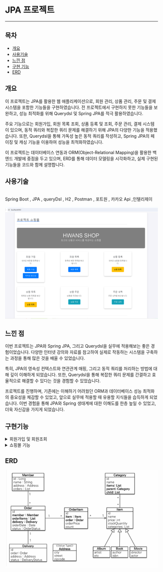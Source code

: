 

# JPA 프로젝트 

---

## 목차
- [개요](#개요)
- [사용기술](#사용기술)
- [느낀 점](#느낀-점)
- [구현 기능](#구현기능)
- [ERD](#erd)



## 개요

이 프로젝트는 JPA를 활용한 웹 애플리케이션으로, 회원 관리, 상품 관리, 주문 및 결제 시스템을 포함한 기능들을 구현하였습니다. 전 프로젝트에서 구현하지 못한 기능들을 보완하고, 성능 최적화를 위해 Querydsl 및 Spring JPA를 적극 활용하였습니다.

주요 기능으로는 회원가입, 회원 목록 조회, 상품 등록 및 조회, 주문 관리, 결제 시스템이 있으며, 동적 쿼리와 복잡한 쿼리 문제를 해결하기 위해 JPA의 다양한 기능을 적용했습니다. 또한, Querydsl을 통해 가독성 높은 동적 쿼리를 작성하고, Spring JPA의 페이징 및 캐싱 기능을 이용하여 성능을 최적화하였습니다.

이 프로젝트는 데이터베이스 연동과 ORM(Object-Relational Mapping)을 활용한 백엔드 개발에 중점을 두고 있으며, ERD를 통해 데이터 모델링을 시각화하고, 실제 구현된 기능들을 코드와 함께 설명합니다.
 <br>
## 사용기술
 <br>
 Spring Boot , JPA , queryDsl , H2 , Postman , 포트원 , 카카오 Api ,인텔리제이 <br><br>
<img src="https://github.com/kimhwanseok1423/JPA_PRACTICE/blob/master/src/main/resources/static/image/캡처1.PNG"><br>


## 느낀 점 


이번 프로젝트는 JPA와 Spring JPA, 그리고 Querydsl을 실무에 적용해보는 좋은 경험이었습니다.  다양한 인터넷 강의와 자료를 참고하여 실제로 작동하는 시스템을 구축하는 과정을 통해 많은 것을 배울 수 있었습니다.

특히, JPA의 영속성 컨텍스트와 연관관계 매핑, 그리고 동적 쿼리를 처리하는 방법에 대해 깊이 이해하게 되었습니다. 또한, Querydsl을 통해 복잡한 쿼리 문제를 간결하고 효율적으로 해결할 수 있다는 것을 경험할 수 있었습니다.

프로젝트를 진행하며, 기존에는 이해하기 어려웠던 ORM과 데이터베이스 성능 최적화의 중요성을 체감할 수 있었고, 앞으로 실무에 적용할 때 유용할 지식들을 습득하게 되었습니다. 이번 경험을 통해 JPA와 Spring 생태계에 대한 이해도를 한층 높일 수 있었고, 더욱 자신감을 가지게 되었습니다.

## 구현기능 


<details>
  <summary>회원가입 및 회원조회  </summary>
  
  - **구현 기능** <br>
  사용자 회원가입 및 로그인 기능을 구현했습니다.

- **구현 방법** <br>
  
  - 계정 중복 확인
    -`UserRepository`조회하여 중복 시 예외 던집니다.
  - 로그인 기능
    - 로그인 시 사용자가 입력한 정보가 데이터베이스와 일치하는지 확인합니다. 로그인 성공 시 사용자에게 로그인 상태를 유지하는 기능을 제 
      공하며, 로그인 실패 시 적절한 오류 메시지를 표시합니다.<br>
  <img src="https://github.com/kimhwanseok1423/JPA_PRACTICE/blob/master/src/main/resources/static/image/캡처4.PNG"><br>

  - 카카오 로그인 기능
     - 추후 업데이트 예정(오류수정중) <br>
  - 마이 페이지
    - 전체 회원 목록 조회 및 동적쿼리 BooleanBuilder를 활용한 회원 이름, 나이를 검색하여 조회기능 추가 
      
<img src="https://github.com/kimhwanseok1423/JPA_PRACTICE/blob/master/src/main/resources/static/image/캡처2.PNG"><br>


<img src="https://github.com/kimhwanseok1423/JPA_PRACTICE/blob/master/src/main/resources/static/image/캡처3.PNG"><br>


 - 기능 과정 <br>
  https://hwanpaperblog.tistory.com/16  <br>
  https://hwanpaperblog.tistory.com/17  <br>
  https://hwanpaperblog.tistory.com/29  <br>


</details>

<details>
  <summary>쇼핑몰 기능   </summary>


  - **구현 기능** <br>
    - 상품 등록
    - 상품 주문
    - 여러 상품 주문 

  - **구현 방법** <br>
    - 상품 등록 , 수정
      - 전 프로젝트에서 쇼핑몰을했지만 판매자입장에서 상품을 등록할수가 없다는 생각이 들어서 추가했습니다
      - 수정을 통해 재고 수량 조절 가능 <br>
       <img src="https://github.com/kimhwanseok1423/JPA_PRACTICE/blob/master/src/main/resources/static/image/캡처14.PNG"><br>
        <img src="https://github.com/kimhwanseok1423/JPA_PRACTICE/blob/master/src/main/resources/static/image/캡처8.PNG"><br>
        
       

    - 상품 주문 
      - 상품을 주문했을때 기존 재고에서 빼주는 함수 설정
        
    - 여러 상품 주문 
      - 장바구니도 여러개의 상품을 결제 하듯이 기존 책 카테고리를 영화 책 앨범등을 세분화 시켜 주문하도록 기능추가
    <img src="https://github.com/kimhwanseok1423/JPA_PRACTICE/blob/master/src/main/resources/static/image/캡처6.PNG"><br>






 
    - 결제 시스템 
      - 주문 내역에서 결제할수있도록 기능 추가
      - 포트원 API를 활용해 카카오페이로 결제가 가능하도록 구현
     
    <img src="https://github.com/kimhwanseok1423/JPA_PRACTICE/blob/master/src/main/resources/static/image/캡처11.PNG"><br>
    <img src="https://github.com/kimhwanseok1423/JPA_PRACTICE/blob/master/src/main/resources/static/image/캡처12.PNG"><br>


    - 성능 최적화
      - 용량 데이터 처리 시, 페이징과 정렬을 통해 서버의 부하를 줄이고 응답 속도를 향상
      - 자주 조회되는 데이터는 캐시를 적용하여 데이터베이스 쿼리 횟수를 줄이고 응답 속도 개선
</details>



 ## ERD
<img src="https://github.com/kimhwanseok1423/JPA_PRACTICE/blob/master/src/main/resources/static/image/캡처13.PNG"><br>


 

   
